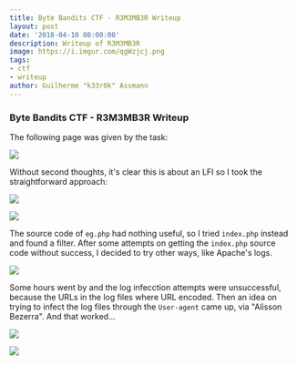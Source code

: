 ```yaml
---
title: Byte Bandits CTF - R3M3MB3R Writeup
layout: post
date: '2018-04-10 08:00:00'
description: Writeup of R3M3MB3R
image: https://i.imgur.com/qgWzjcj.png
tags:
- ctf
- writeup
author: Guilherme "k33r0k" Assmann
---
```

### Byte Bandits CTF - R3M3MB3R Writeup

The following page was given by the task:

![](https://i.imgur.com/qgWzjcj.png)

Without second thoughts, it's clear this is about an LFI so I took the straightforward approach:

![](https://i.imgur.com/CPW5SnH.png)

![](https://i.imgur.com/FcA2IOS.png)

The source code of `eg.php` had nothing useful, so I tried `index.php` instead and found a filter.
After some attempts on getting the `index.php` source code without success, I decided to try other ways, like Apache's logs.

![](https://i.imgur.com/y9rKFVc.png)

Some hours went by and the log infecction attempts were unsuccessful, because the URLs in the log files where URL encoded. Then an idea on trying to infect the log files through the `User-agent` came up, via "Alisson Bezerra".
And that worked...

![](https://i.imgur.com/MI86zkV.png)

![](https://i.imgur.com/2MzSXxk.png)
